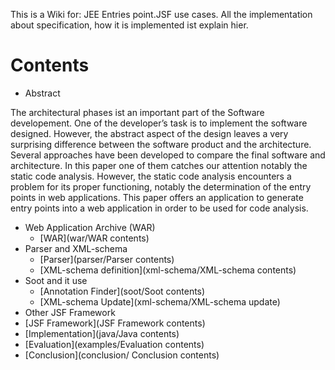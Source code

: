 
This is a Wiki for: JEE Entries point.JSF use cases. All the implementation about specification, how it is implemented ist explain hier. 

# Contents  

* Abstract 

The architectural phases ist an important part of the Software developement. One of the developer’s task is to implement the software
designed. However, the abstract aspect of the design leaves a very
surprising difference between the software product and the architecture. Several approaches have been developed to compare the
final software and architecture. In this paper one of them catches
our attention notably the static code analysis. However, the static
code analysis encounters a problem for its proper functioning, notably the determination of the entry points in web applications.
This paper offers an application to generate entry points into a web
application in order to be used for code analysis.

* Web Application Archive (WAR)
   * [WAR](war/WAR contents)
* Parser and XML-schema  
   * [Parser](parser/Parser contents) 
   * [XML-schema definition](xml-schema/XML-schema contents)
* Soot and it use
   * [Annotation Finder](soot/Soot contents) 
   * [XML-schema Update](xml-schema/XML-schema update)
* Other JSF Framework 
* [JSF Framework](JSF Framework contents)
* [Implementation](java/Java contents)
* [Evaluation](examples/Evaluation contents)
* [Conclusion](conclusion/ Conclusion contents)